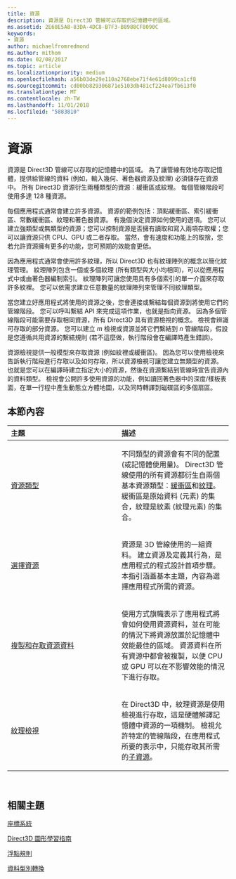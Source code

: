 ```yaml
---
title: 資源
description: 資源是 Direct3D 管線可以存取的記憶體中的區域。
ms.assetid: 2E68E5A8-83DA-4DC8-B7F3-B8988CF8090C
keywords:
- 資源
author: michaelfromredmond
ms.author: mithom
ms.date: 02/08/2017
ms.topic: article
ms.localizationpriority: medium
ms.openlocfilehash: a56b03de29e110a2768ebe71f4e61d8099ca1cf8
ms.sourcegitcommit: cd00bb829306871e5103db481cf224ea7fb613f0
ms.translationtype: MT
ms.contentlocale: zh-TW
ms.lasthandoff: 11/01/2018
ms.locfileid: "5883810"
---
```

# <a name="resources"></a>資源


資源是 Direct3D 管線可以存取的記憶體中的區域。 為了讓管線有效地存取記憶體，提供給管線的資料 (例如，輸入幾何、著色器資源及紋理) 必須儲存在資源中。 所有 Direct3D 資源衍生兩種類型的資源︰緩衝區或紋理。 每個管線階段可使用多達 128 種資源。

每個應用程式通常會建立許多資源。 資源的範例包括︰頂點緩衝區、索引緩衝區、常數緩衝區、紋理和著色器資源。 有幾個決定資源如何使用的選項。 您可以建立強類型或無類型的資源；您可以控制資源是否擁有讀取和寫入兩項存取權；您可以讓資源只供 CPU、GPU 或二者存取。 當然，會有速度和功能上的取捨，您若允許資源擁有更多的功能，您可預期的效能會更低。

因為應用程式通常會使用許多紋理，所以 Direct3D 也有紋理陣列的概念以簡化紋理管理。 紋理陣列包含一個或多個紋理 (所有類型與大小均相同)，可以從應用程式中或由著色器編制索引。 紋理陣列可讓您使用具有多個索引的單一介面來存取許多紋裡。 您可以依需求建立任意數量的紋理陣列來管理不同紋理類型。

當您建立好應用程式將使用的資源之後，您會連接或繫結每個資源到將使用它們的管線階段。 您可以呼叫繫結 API 來完成這項作業，也就是指向資源。 因為多個管線階段可能需要存取相同資源，所有 Direct3D 具有資源檢視的概念。 檢視會辨識可存取的部分資源。 您可以建立 *m* 檢視或資源並將它們繫結到 *n* 管線階段，假設是您遵循共用資源的繫結規則 (若不這麼做，執行階段會在編譯時產生錯誤)。

資源檢視提供一般模型來存取資源 (例如紋裡或緩衝區)。 因為您可以使用檢視來告訴執行階段進行存取以及如何存取，所以資源檢視可讓您建立無類型的資源。 也就是您可以在編譯時建立指定大小的資源，然後在資源繫結到管線時宣告資源內的資料類型。 檢視會公開許多使用資源的功能，例如讀回著色器中的深度/樣板表面，在單一行程中產生動態立方體地圖，以及同時轉譯到磁碟區的多個扇區。

## <a name="span-idin-this-sectionspanin-this-section"></a><span id="in-this-section"></span>本節內容


<table>
<colgroup>
<col width="50%" />
<col width="50%" />
</colgroup>
<thead>
<tr class="header">
<th align="left">主題</th>
<th align="left">描述</th>
</tr>
</thead>
<tbody>
<tr class="odd">
<td align="left"><p><a href="resource-types.md">資源類型</a></p></td>
<td align="left"><p>不同類型的資源會有不同的配置 (或記憶體使用量)。 Direct3D 管線使用的所有資源都衍生自兩個基本資源類型︰<a href="resource-types.md#buffer-resources">緩衝區</a>和<a href="resource-types.md#texture-resources">紋理</a>。 緩衝區是原始資料 (元素) 的集合，紋理是紋素 (紋理元素) 的集合。</p></td>
</tr>
<tr class="even">
<td align="left"><p><a href="choosing-a-resource.md">選擇資源</a></p></td>
<td align="left"><p>資源是 3D 管線使用的一組資料。 建立資源及定義其行為，是應用程式的程式設計首項步驟。 本指引涵蓋基本主題，內容為選擇應用程式所需的資源。</p></td>
</tr>
<tr class="odd">
<td align="left"><p><a href="copying-and-accessing-resource-data.md">複製和存取資源資料</a></p></td>
<td align="left"><p>使用方式旗幟表示了應用程式將會如何使用資源資料，並在可能的情況下將資源放置於記憶體中效能最佳的區域。 資源資料在所有資源中都會被複製，以便 CPU 或 GPU 可以在不影響效能的情況下進行存取。</p></td>
</tr>
<tr class="even">
<td align="left"><p><a href="texture-views.md">紋理檢視</a></p></td>
<td align="left"><p>在 Direct3D 中，紋理資源是使用檢視進行存取，這是硬體解譯記憶體中資源的一項機制。 檢視允許特定的管線階段，在應用程式所要的表示中，只能存取其所需的<a href="resource-types.md">子資源</a>。</p></td>
</tr>
</tbody>
</table>

 

## <a name="span-idrelated-topicsspanrelated-topics"></a><span id="related-topics"></span>相關主題


[座標系統](coordinate-systems.md)

[Direct3D 圖形學習指南](index.md)

[浮點規則](floating-point-rules.md)

[資料型別轉換](data-type-conversion.md)
